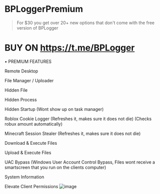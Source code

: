 # BPLoggerPremium
> For $30 you get over 20+ new options that don't come with the free version of BPLogger

BUY ON https://t.me/BPLogger
================================================================================
•  PREMIUM FEATURES

Remote Desktop

File Manager / Uploader

Hidden File

Hidden Process

Hidden Startup (Wont show up on task manager)

Roblox Cookie Logger (Refreshes it, makes sure it does not die) (Checks robux amount automatically)

Minecraft Session Stealer (Refreshes it, makes sure it does not die)

Download & Execute Files

Upload & Execute Files

UAC Bypass (Windows User Account Control Bypass, Files wont receive a smartscreen that you run on the clients computer)

System Information

Elevate Client Permissions
![image](https://github.com/user-attachments/assets/f4a02c8e-8760-45f3-afb1-7c93b83c03aa)


